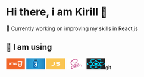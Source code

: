 # Hi there, i am Kirill 👋

🔭 Currently working on improving my skills in React.js

## 🌱 I am using

<img src="img/HTML55.png" width="50px" height="30px" /> <img src="img/css3.png" width="50px" height="30px" /> <img src="img/js.jpg" width="50px" height="30px" /> <img src="./img/sass.png" width="50px" height="30px" /> <img src="./img/react-logo-1.png" width="50px" height="30px" />git

<!--
**Cyrreal/Cyrreal** is a ✨ _special_ ✨ repository because its `README.md` (this file) appears on your GitHub profile.

Here are some ideas to get you started:

- 🔭 I’m currently working on ...
- 🌱 I’m currently learning ...
- 👯 I’m looking to collaborate on ...
- 🤔 I’m looking for help with ...
- 💬 Ask me about ...
- 📫 How to reach me: ...
- 😄 Pronouns: ...
- ⚡ Fun fact: ...
-->
